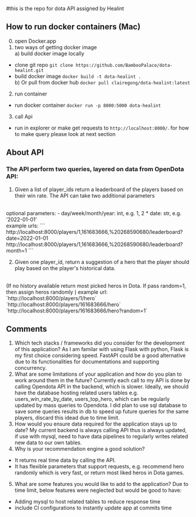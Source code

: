 #this is the repo for dota API assigned by Healint

## How to run docker containers (Mac)
0. open Docker.app
1. two ways of getting docker image<br>
a) build docker image locally
- clone git repo
`git clone https://github.com/BambooPalace/dota-healint.git
`
- build docker image
`docker build -t dota-healint .
`
<br>b)  Or pull from docker hub
`docker pull clairegong/dota-healint:latest
`
2. run container
- run docker container
`docker run -p 8000:5000 dota-healint
`
3. call Api
- run in explorer or make get requests to `http://localhost:8000/`. for how to make query please look at next section



## About API
### The API perform two queries, layered on data from OpenDota API:
1. Given a list of player_ids return a leaderboard of the players based on their win rate. The API can take two additional parameters
<br>
optional parameters:
-  day/week/month/year: int, e.g. 1, 2
* date: str, e.g. ‘2022-01-01’
<br>
example urls:
```
http://localhost:8000/players/1,161683666,%20268590680/leaderboard?date=2022-01-01
http://localhost:8000/players/1,161683666,%20268590680/leaderboard?month=1
```


2. Given one player_id, return a suggestion of a hero that the player should play based on the player's historical data. 
<br>
(If no history available return most picked heros in Dota. If pass random=1, then assign heros randomly )
example url:
`http://localhost:8000/players/1/hero`
`http://localhost:8000/players/161683666/hero`
`http://localhost:8000/players/161683666/hero?random=1`


## Comments
1. Which tech stacks / frameworks did you consider for the development of this application?
As I am familar with using Flask with python, Flask is my first choice considering speed. FastAPI could be a good alternative due to its functionalities for documentations and supporting concurrency.
2. What are some limitations of your application and how do you plan to work around them in the future?
Currently each call to my API is done by calling  Opendota API in the backend, which is slower. Ideally, we should have the database hosting related users tables e.g. users_win_rate_by_date, users_top_hero, which can be regularly updated by mass queries to Opendota. I did plan to use sql database to save some queries results in db to speed up future queries for the same players, discard this idead due to time limit.
3. How would you ensure data required for the application stays up to date?
My current backend is always calling API thus is always updated, if use with mysql, need to have data pipelines to regularly writes related new data to our own tables.
4. Why is your recommendation engine a good solution?
- It returns real time data by calling the API. 
- It has flexible parameters that support requests, e.g. recommend hero randomly which is very fast, or return most liked heros in Dota games.
5. What are some features you would like to add to the application?
Due to time limit, below features were neglected but would be good to have:
- Adding mysql to host related tables to reduce response time
- include CI configurations to instantly update app at commits time
